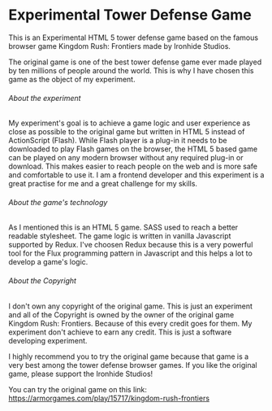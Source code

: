 # Experimental Tower Defense Game
This is an Experimental HTML 5 tower defense game based on the famous browser game Kingdom Rush: Frontiers made by Ironhide Studios.

The original game is one of the best tower defense game ever made played by ten millions of people around the world. This is why I have chosen this game as the object of my experiment.

###### About the experiment
My experiment's goal is to achieve a game logic and user experience as close as possible to the original game but written in HTML 5 instead of ActionScript (Flash). While Flash player is a plug-in it needs to be downloaded to play Flash games on the browser, the HTML 5 based game can be played on any modern browser without any required plug-in or download. This makes easier to reach people on the web and is more safe and comfortable to use it. I am a frontend developer and this experiment is a great practise for me and a great challenge for my skills.

###### About the game's technology
As I mentioned this is an HTML 5 game. SASS used to reach a better readable stylesheet. The game logic is written in vanilla Javascript supported by Redux. I've choosen Redux because this is a very powerful tool for the Flux programming pattern in Javascript and this helps a lot to develop a game's logic.

###### About the Copyright
I don't own any copyright of the original game. This is just an experiment and all of the Copyright is owned by the owner of the original game Kingdom Rush: Frontiers. Because of this every credit goes for them. My experiment don't achieve to earn any credit. This is just a software developing experiment.

I highly recommend you to try the original game because that game is a very best among the tower defense browser games.
If you like the original game, please support the Ironhide Studios!

You can try the original game on this link: https://armorgames.com/play/15717/kingdom-rush-frontiers

